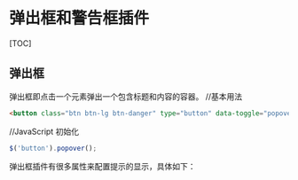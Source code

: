 # 弹出框和警告框插件
[TOC]

## 弹出框
弹出框即点击一个元素弹出一个包含标题和内容的容器。
//基本用法
```html
<button class="btn btn-lg btn-danger" type="button" data-toggle="popover" title="弹出框" data-content="这是一个弹出框插件">点击弹出/隐藏弹出框</button>
```
//JavaScript 初始化
```javascript
$('button').popover();
```
弹出框插件有很多属性来配置提示的显示，具体如下：